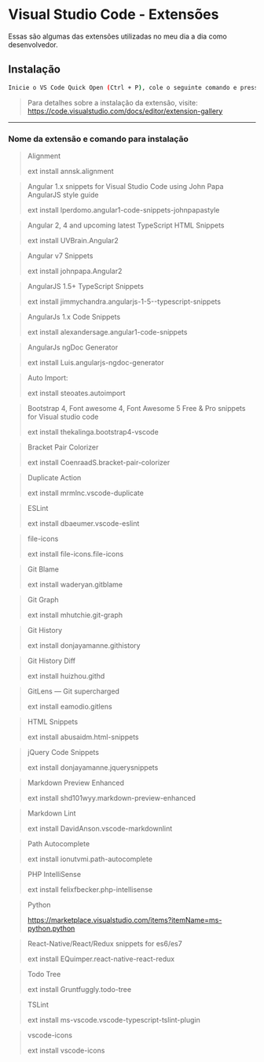# Visual Studio Code - Extensões

Essas são algumas das extensões utilizadas no meu dia a dia como desenvolvedor.

## Instalação

```sh
Inicie o VS Code Quick Open (Ctrl + P), cole o seguinte comando e pressione enter.
```

> Para detalhes sobre a instalação da extensão, visite: https://code.visualstudio.com/docs/editor/extension-gallery

---

### Nome da extensão e comando para instalação

> Alignment
>
> ext install annsk.alignment

> Angular 1.x snippets for Visual Studio Code using John Papa AngularJS style guide
>
> ext install lperdomo.angular1-code-snippets-johnpapastyle

> Angular 2, 4 and upcoming latest TypeScript HTML Snippets
>
> ext install UVBrain.Angular2

> Angular v7 Snippets
>
> ext install johnpapa.Angular2

> AngularJS 1.5+ TypeScript Snippets
>
> ext install jimmychandra.angularjs-1-5--typescript-snippets

> AngularJs 1.x Code Snippets
>
> ext install alexandersage.angular1-code-snippets

> AngularJs ngDoc Generator
>
> ext install Luis.angularjs-ngdoc-generator

> Auto Import:
>
> ext install steoates.autoimport

> Bootstrap 4, Font awesome 4, Font Awesome 5 Free & Pro snippets for Visual studio code
>
> ext install thekalinga.bootstrap4-vscode

> Bracket Pair Colorizer
>
> ext install CoenraadS.bracket-pair-colorizer

> Duplicate Action
>
> ext install mrmlnc.vscode-duplicate

> ESLint
>
> ext install dbaeumer.vscode-eslint

> file-icons
>
> ext install file-icons.file-icons

> Git Blame
>
> ext install waderyan.gitblame

> Git Graph
>
> ext install mhutchie.git-graph

> Git History
>
> ext install donjayamanne.githistory

> Git History Diff
>
> ext install huizhou.githd

> GitLens — Git supercharged
>
> ext install eamodio.gitlens

> HTML Snippets
>
> ext install abusaidm.html-snippets

> jQuery Code Snippets
>
> ext install donjayamanne.jquerysnippets

> Markdown Preview Enhanced
>
> ext install shd101wyy.markdown-preview-enhanced

> Markdown Lint
>
> ext install DavidAnson.vscode-markdownlint

> Path Autocomplete
>
> ext install ionutvmi.path-autocomplete

> PHP IntelliSense
>
> ext install felixfbecker.php-intellisense

> Python
>
> https://marketplace.visualstudio.com/items?itemName=ms-python.python

> React-Native/React/Redux snippets for es6/es7
>
> ext install EQuimper.react-native-react-redux

> Todo Tree
>
> ext install Gruntfuggly.todo-tree

> TSLint
>
> ext install ms-vscode.vscode-typescript-tslint-plugin

> vscode-icons
>
> ext install vscode-icons